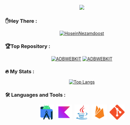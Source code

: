 <p align="center">

<div id="header" align="center">
  <img src="https://media1.giphy.com/media/f3iwJFOVOwuy7K6FFw/giphy.gif?cid=ecf05e4767ajadd2a7cetclujx6j5f0370m9fcb66pdpqhyz&rid=giphy.gif&ct=g" width="300"/>
</div>

### :hand:Hey There :

<p align="center"><a href="https://github.com/HoseinNezamdoot"><img title="HoseinNezamdoost" src="https://github-readme-stats.vercel.app/api?username=HoseinNezamdoost&show_icons=true&include_all_commits=true&theme=dracula&cache_seconds=3200"></a>
</p>

### :trophy:Top Repository :

<p align="center">
<a href="https://github.com/HoseinNezamdoost/NikeStore"><img title="ADBWEBKIT" src="https://github-readme-stats.vercel.app/api/pin/?username=HoseinNezamdoost&repo=NikeStore&theme=dracula"></a>
<a href="https://github.com/HoseinNezamdoost/studentApp"><img title="ADBWEBKIT" src="https://github-readme-stats.vercel.app/api/pin/?username=HoseinNezamdoost&repo=StudentApplication&theme=dracula"></a>

### :fire: My Stats :

<div align="center">

[![Top Langs](https://github-readme-stats.vercel.app/api/top-langs/?username=HoseinNezamdoost&layout=compact&theme=vision-friendly-dark)](https://github.com/anuraghazra/github-readme-stats)
</div>

### :hammer_and_wrench: Languages and Tools :
<div align="center">
  <img src="https://github.com/devicons/devicon/blob/master/icons/androidstudio/androidstudio-original.svg" title="android" alt="android" width="50" height="50"/>&nbsp;
  <img src="https://github.com/devicons/devicon/blob/master/icons/kotlin/kotlin-original.svg" title="kotlin" alt="kotlin" width="50" height="50"/>&nbsp;
  <img src="https://github.com/devicons/devicon/blob/master/icons/java/java-original.svg" title="Java" alt="Java" width="50" height="50"/>&nbsp;
  <img src="https://github.com/devicons/devicon/blob/master/icons/firebase/firebase-plain.svg" title="Firebase" alt="Firebase" width="50" height="50"/>&nbsp;
  <img src="https://github.com/devicons/devicon/blob/master/icons/git/git-original.svg" title="Git" **alt="Git" width="50" height="50"/>
</div>

</p>
